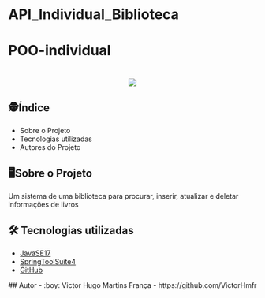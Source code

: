 # API_Individual_Biblioteca
# POO-individual
<h1 align="center">
    <img src="ImagemInicio.png">
</h1>

## :detective:Índice

<ul>
    <li>Sobre o Projeto</li>
    <li>Tecnologias utilizadas</li>
    <li>Autores do Projeto</li>
</ul>

## :desktop_computer:Sobre o Projeto

Um sistema de uma biblioteca para procurar, inserir, atualizar e deletar informações de livros

## :hammer_and_wrench: Tecnologias utilizadas

- [JavaSE17](https://www.oracle.com/br/java/technologies/downloads/#jdk17-windows)
- [SpringToolSuite4](https://spring.io/tools)
- [GitHub](https://github.com/)

</div>
## Autor
- :boy:
Victor Hugo Martins França - https://github.com/VictorHmfr